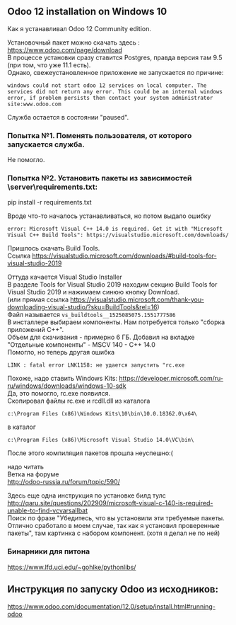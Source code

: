 ## Odoo 12 installation on Windows 10

Как я устанавливал Odoo 12 Community edition.  

Установочный пакет можно скачать здесь : https://www.odoo.com/page/download  
В процессе установки сразу ставится Postgres, правда версия там 9.5 (при том, что уже 11.1 есть).  
Однако, свежеустановленное приложение не запускается по причине:  
```
windows could not start odoo 12 services on local computer. The services did not return any error. This could be an internal windows error, if problem persists then contact your system administrator site:www.odoo.com
```

Служба остается в состоянии "paused".  


### Попытка №1. Поменять пользователя, от которого запускается служба.  
Не помогло.  

### Попытка №2. Установить пакеты из зависимостей \server\requirements.txt:  
pip install -r requirements.txt  

Вроде что-то началось устанавливаться, но потом выдало ошибку  
```
error: Microsoft Visual C++ 14.0 is required. Get it with "Microsoft Visual C++ Build Tools": https://visualstudio.microsoft.com/downloads/
```
Пришлось скачать Build Tools.  
Ссылка https://visualstudio.microsoft.com/downloads/#build-tools-for-visual-studio-2019

Оттуда качается Visual Studio Installer  
В разделе Tools for Visual Studio 2019 находим секцию Build Tools for Visual Studio 2019 и нажимаем синюю кнопку Download.  
(или прямая ссылка https://visualstudio.microsoft.com/thank-you-downloading-visual-studio/?sku=BuildTools&rel=16)  
Файл называется ```vs_buildtools__1525085075.1551777586```  
В инсталлере выбираем компоненты. Нам потребуется только "сборка приложений C++".  
Объем для скачивания - примерно 6 ГБ.
Добавил на вкладке "Отдельные компоненты" - MSCV 140 - C++ 14.0  
Помогло, но теперь другая ошибка  
```
LINK : fatal error LNK1158: не удается запустить "rc.exe
```
Похоже, надо ставить Windows Kits:
https://developer.microsoft.com/ru-ru/windows/downloads/windows-10-sdk  
Да, это помогло, rc.exe появился.  
Скопировал файлы rc.exe и rcdll.dll из каталога  
```
c:\Program Files (x86)\Windows Kits\10\bin\10.0.18362.0\x64\
```
в каталог  
```
c:\Program Files (x86)\Microsoft Visual Studio 14.0\VC\bin\
```
После этого компиляция пакетов прошла неуспешно:(  

надо читать  
Ветка на форуме  
http://odoo-russia.ru/forum/topic/590/  



Здесь еще одна инструкция по установке билд тулс  
http://qaru.site/questions/202909/microsoft-visual-c-140-is-required-unable-to-find-vcvarsallbat  
Поиск по фразе "Убедитесь, что вы установили эти требуемые пакеты. Отлично сработало в моем случае, так как я установил проверенные пакеты", там картинка с набором компонент. (хотя я делал не по ней)  



### Бинарники для питона

https://www.lfd.uci.edu/~gohlke/pythonlibs/  



## Инструкция по запуску Odoo из исходников:  
https://www.odoo.com/documentation/12.0/setup/install.html#running-odoo  




